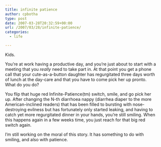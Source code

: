 ```yaml
---
title: infinite patience
author: cpbotha
type: post
date: 2007-03-28T20:32:59+00:00
url: /2007/03/28/infinite-patience/
categories:
  - life

---
```

Kids.

You&#8217;re at work having a productive day, and you&#8217;re just about to start with a meeting that you _really_ need to take part in. At that point you get a phone call that your cute-as-a-button daughter has regurgitated three days worth of lunch at the day-care and that you have to come pick her up pronto. What do you do?

You flip that huge red Infinite-Patience(tm) switch, smile, and go pick her up. After changing the N-th diarrhoea nappy (diarrhea diaper to the more American-inclined readers) that has been filled to bursting with nose-destroying evilness but has fortunately only started leaking, and having to catch yet more regurgitated dinner in your hands, you&#8217;re still smiling. When this happens again in a few weeks time, you just reach for that big red switch again.

I&#8217;m still working on the moral of this story. It has something to do with smiling, and also with patience.
